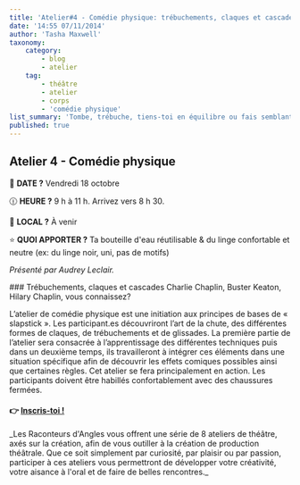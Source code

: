 ```yaml
---
title: 'Atelier#4 - Comédie physique: trébuchements, claques et cascades'
date: '14:55 07/11/2014'
author: 'Tasha Maxwell'
taxonomy:
    category:
        - blog
        - atelier
    tag:
        - théâtre
        - atelier
        - corps
        - 'comédie physique'
list_summary: 'Tombe, trébuche, tiens-toi en équilibre ou fais semblant de frapper tes collègues de manière réaliste tout en gardant la cascade sécuritaire.'
published: true
---
```


## Atelier 4 - Comédie physique

📆 **DATE ?** Vendredi 18 octobre

🕧 **HEURE ?** 9 h à 11 h. Arrivez vers 8 h 30.

📍 **LOCAL ?** À venir

⭐ **QUOI APPORTER ?** Ta bouteille d'eau réutilisable & du linge confortable et neutre (ex: du linge noir, uni, pas de motifs)

_Présenté par Audrey Leclair._
<p>
    <p>
	</p>
</p>
### Trébuchements, claques et cascades
Charlie Chaplin, Buster Keaton, Hilary Chaplin, vous connaissez?

L’atelier de comédie physique est une initiation aux principes de bases de « slapstick ». Les participant.es découvriront l’art de la chute, des différentes formes de claques, de trébuchements et de glissades. La première partie de l’atelier sera consacrée à l’apprentissage des différentes techniques puis dans un deuxième temps, ils travailleront à intégrer ces éléments dans une situation spécifique afin de découvrir les effets comiques possibles ainsi que certaines règles. Cet atelier se fera principalement en action. Les participants doivent être habillés confortablement avec des chaussures fermées.

#### 👉 [Inscris-toi !](https://lepointdevente.com/billets/kbg241018002)
<p>
    <span class="line"></span>
</p>
_Les Raconteurs d'Angles vous offrent une série de 8 ateliers de théâtre, axés sur la création, afin de vous outiller à la création de production théâtrale.
Que ce soit simplement par curiosité, par plaisir ou par passion, participer à ces ateliers vous permettront de développer votre créativité, votre aisance à l'oral et de faire de belles rencontres._